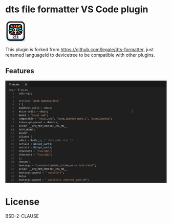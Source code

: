 # dts file formatter VS Code plugin
<img src="https://raw.githubusercontent.com/huanfeng/dts-formatter/master/images/dts-formatter.webp" width="64" height="64" alt="icon">

This plugin is forked from <https://github.com/legale/dts-formatter>, just renamed languageId to devicetree to be compatible with other plugins.

## Features
![Formatting](https://raw.githubusercontent.com/huanfeng/dts-formatter/master/images/dts-formatter.gif)


# License
BSD-2-CLAUSE